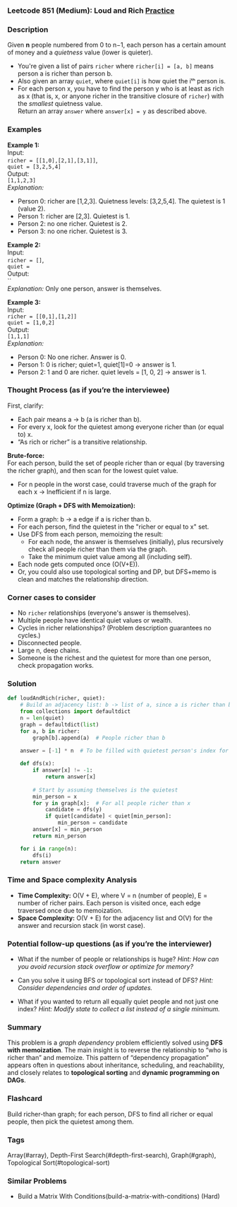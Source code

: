 ### Leetcode 851 (Medium): Loud and Rich [Practice](https://leetcode.com/problems/loud-and-rich)

### Description  
Given **n** people numbered from 0 to n−1, each person has a certain amount of money and a *quietness* value (lower is quieter).  
- You're given a list of pairs `richer` where `richer[i] = [a, b]` means person a is richer than person b.  
- Also given an array `quiet`, where `quiet[i]` is how quiet the iᵗʰ person is.
- For each person x, you have to find the person y who is at least as rich as x (that is, x, or anyone richer in the transitive closure of `richer`) with the *smallest* quietness value.  
Return an array `answer` where `answer[x] = y` as described above.

### Examples  

**Example 1:**  
Input:  
`richer = [[1,0],[2,1],[3,1]]`,  
`quiet = [3,2,5,4]`  
Output:  
`[1,1,2,3]`  
*Explanation:*
- Person 0: richer are [1,2,3]. Quietness levels: [3,2,5,4]. The quietest is 1 (value 2).
- Person 1: richer are [2,3]. Quietest is 1.
- Person 2: no one richer. Quietest is 2.
- Person 3: no one richer. Quietest is 3.

**Example 2:**  
Input:  
`richer = []`,  
`quiet = `  
Output:  
``  
*Explanation:* Only one person, answer is themselves.

**Example 3:**  
Input:  
`richer = [[0,1],[1,2]]`  
`quiet = [1,0,2]`  
Output:  
`[1,1,1]`  
*Explanation:*
- Person 0: No one richer. Answer is 0.
- Person 1: 0 is richer; quiet=1, quiet[1]=0 → answer is 1.
- Person 2: 1 and 0 are richer. quiet levels = [1, 0, 2] → answer is 1.

### Thought Process (as if you’re the interviewee)  
First, clarify:  
- Each pair means a → b (a is richer than b).
- For every x, look for the quietest among everyone richer than (or equal to) x.  
- “As rich or richer” is a transitive relationship.

**Brute-force:**  
For each person, build the set of people richer than or equal (by traversing the richer graph), and then scan for the lowest quiet value.  
- For n people in the worst case, could traverse much of the graph for each x → Inefficient if n is large.

**Optimize (Graph + DFS with Memoization):**  
- Form a graph: b → a edge if a is richer than b.
- For each person, find the quietest in the "richer or equal to x" set.
- Use DFS from each person, memoizing the result:  
    - For each node, the answer is themselves (initially), plus recursively check all people richer than them via the graph.  
    - Take the minimum quiet value among all (including self).
- Each node gets computed once \(O(V+E)\).  
- Or, you could also use topological sorting and DP, but DFS+memo is clean and matches the relationship direction.

### Corner cases to consider  
- No `richer` relationships (everyone's answer is themselves).  
- Multiple people have identical quiet values or wealth.
- Cycles in richer relationships? (Problem description guarantees no cycles.)
- Disconnected people.
- Large n, deep chains.
- Someone is the richest and the quietest for more than one person, check propagation works.

### Solution

```python
def loudAndRich(richer, quiet):
    # Build an adjacency list: b -> list of a, since a is richer than b
    from collections import defaultdict
    n = len(quiet)
    graph = defaultdict(list)
    for a, b in richer:
        graph[b].append(a)  # People richer than b
    
    answer = [-1] * n  # To be filled with quietest person's index for each

    def dfs(x):
        if answer[x] != -1:
            return answer[x]
        
        # Start by assuming themselves is the quietest
        min_person = x
        for y in graph[x]:  # For all people richer than x
            candidate = dfs(y)
            if quiet[candidate] < quiet[min_person]:
                min_person = candidate
        answer[x] = min_person
        return min_person

    for i in range(n):
        dfs(i)
    return answer
```

### Time and Space complexity Analysis  

- **Time Complexity:** O(V + E), where V = n (number of people), E = number of richer pairs. Each person is visited once, each edge traversed once due to memoization.
- **Space Complexity:** O(V + E) for the adjacency list and O(V) for the answer and recursion stack (in worst case).

### Potential follow-up questions (as if you’re the interviewer)  

- What if the number of people or relationships is huge?
  *Hint: How can you avoid recursion stack overflow or optimize for memory?*

- Can you solve it using BFS or topological sort instead of DFS?
  *Hint: Consider dependencies and order of updates.*

- What if you wanted to return all equally quiet people and not just one index?
  *Hint: Modify state to collect a list instead of a single minimum.*

### Summary
This problem is a *graph dependency* problem efficiently solved using **DFS with memoization**. The main insight is to reverse the relationship to “who is richer than” and memoize. This pattern of “dependency propagation” appears often in questions about inheritance, scheduling, and reachability, and closely relates to **topological sorting** and **dynamic programming on DAGs**.


### Flashcard
Build richer-than graph; for each person, DFS to find all richer or equal people, then pick the quietest among them.

### Tags
Array(#array), Depth-First Search(#depth-first-search), Graph(#graph), Topological Sort(#topological-sort)

### Similar Problems
- Build a Matrix With Conditions(build-a-matrix-with-conditions) (Hard)